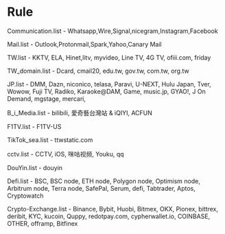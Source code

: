 # Rule

Communication.list - Whatsapp,Wire,Signal,nicegram,Instagram,Facebook

Mail.list - Outlook,Protonmail,Spark,Yahoo,Canary Mail

TW.list - KKTV, ELA, Hinet,litv, myvideo, Line TV, 4G TV, ofiii.com, friday

TW_domain.list - Dcard, cmail20, edu.tw, gov.tw, com.tw, org.tw

JP.list - DMM, Dazn, niconico, telasa, Paravi, U-NEXT, Hulu Japan, Tver, Wowow, Fuji TV, Radiko, Karaoke@DAM, Game, music.jp, GYAO!, J
On Demand, mgstage, mercari, 

B_i_Media.list - bilibili, 愛奇藝台灣站 & iQIYI, ACFUN

F1TV.list - F1TV-US

TikTok_sea.list - ttwstatic.com

cctv.list - CCTV, iOS, 咪咕视频, Youku, qq

DouYin.list - douyin

Defi.list - BSC, BSC node, ETH node, Polygon node, Optimism node, Arbitrum node, Terra node, SafePal, Serum, defi, Tabtrader, Aptos, Cryptowatch

Crypto-Exchange.list - Binance, Bybit, Huobi, Bitmex, OKX, Pionex, bittrex, deribit, KYC, kucoin, Quppy, redotpay.com, cypherwallet.io, COINBASE, OTHER, offramp, Bitfinex








